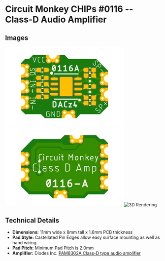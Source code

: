 # Circuit Monkey CHIPs &#35;0116 -- Class-D Audio Amplifier

## Images
 <img src="Documents/assets/0116A-preview-top.png" alt="Top View" width="386" /> <img src="Documents/assets/0116A-preview-bottom.png" alt="Bottom View" width="386" /><img src="Documents/assets/0116A-3D.png" alt="3D Rendering" width="386" />

## Technical Details
* **Dimensions:** 11mm wide x 8mm tall  x 1.6mm PCB thickness
* **Pad Style:** Castellated Pin Edges allow easy surface mounting as well as hand wiring
* **Pad Pitch:** Minimum Pad Pitch is 2.0mm
* **Amplifier:** Diodes Inc. [PAM8302A Class-D type audio amplifier](Documents/3rd-party/Diodes_Inc-PAM8302A.pdf)
